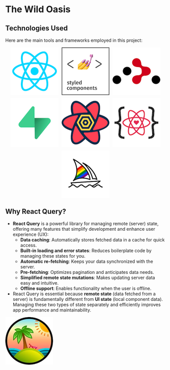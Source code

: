 <!-- @format -->

# The Wild Oasis

## Technologies Used

Here are the main tools and frameworks employed in this project:

<div style="display: flex; flex-wrap: wrap; gap: 10px; justify-content: center;">

<img src="./img/React.png" alt="React" width="150px">
<img src="./img/Styled-Components.png" alt="Styled Components" width="150px">
<img src="./img/React-Router.png" alt="React Router" width="150px">
<img src="./img/Supabase.png" alt="Supabase" width="150px">
<img src="./img/React-Query.png" alt="React Query" width="150px">
<img src="./img/React-Icons.png" alt="React Icons" width="150px">
<img src="./img/Midjourney.png" alt="Midjourney" width="150px">

</div>

## Why React Query?

- **React Query** is a powerful library for managing remote (server) state, offering many features that simplify development and enhance user experience (UX):
  - **Data caching**: Automatically stores fetched data in a cache for quick access.
  - **Built-in loading and error states**: Reduces boilerplate code by managing these states for you.
  - **Automatic re-fetching**: Keeps your data synchronized with the server.
  - **Pre-fetching**: Optimizes pagination and anticipates data needs.
  - **Simplified remote state mutations**: Makes updating server data easy and intuitive.
  - **Offline support**: Enables functionality when the user is offline.
- React Query is essential because **remote state** (data fetched from a server) is fundamentally different from **UI state** (local component data). Managing these two types of state separately and efficiently improves app performance and maintainability.

<img src="./img/TanStack-Query.jpeg" alt="Midjourney" width="150px">
